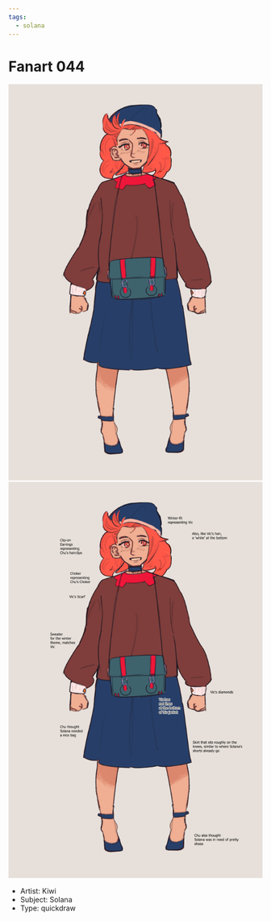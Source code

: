 ```yaml
---
tags:
  - solana
---
```


# Fanart 044

<img src="assets/2025-01-05_fanimage-060.png">
<img src="assets/2025-01-05_fanimage-061.png">

- Artist: Kiwi
- Subject: Solana
- Type: quickdraw
